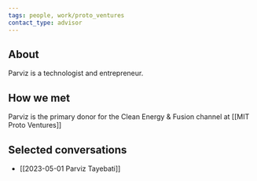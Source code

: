 ```yaml
---
tags: people, work/proto_ventures
contact_type: advisor
---
```

## About
Parviz is a technologist and entrepreneur.

## How we met
Parviz is the primary donor for the Clean Energy & Fusion channel at [[MIT Proto Ventures]]

## Selected conversations
- [[2023-05-01 Parviz Tayebati]]